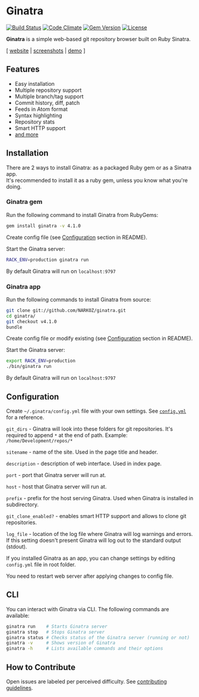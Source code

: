 # Ginatra

[![Build Status](https://img.shields.io/travis/NARKOZ/ginatra/master.svg)](https://travis-ci.org/NARKOZ/ginatra)
[![Code Climate](https://img.shields.io/codeclimate/github/NARKOZ/ginatra.svg)](https://codeclimate.com/github/NARKOZ/ginatra)
[![Gem Version](https://img.shields.io/gem/v/ginatra.svg)](https://rubygems.org/gems/ginatra)
[![License](https://img.shields.io/badge/license-MIT-green.svg)](https://github.com/NARKOZ/ginatra/blob/master/LICENSE.txt)

**Ginatra** is a simple web-based git repository browser built on Ruby Sinatra.

[ [website](http://narkoz.github.io/ginatra) |
[screenshots](http://narkoz.github.io/ginatra/screenshots) |
[demo](http://narkoz.github.io/ginatra/demo) ]

## Features

+ Easy installation
+ Multiple repository support
+ Multiple branch/tag support
+ Commit history, diff, patch
+ Feeds in Atom format
+ Syntax highlighting
+ Repository stats
+ Smart HTTP support
+ [and more](http://narkoz.github.io/ginatra#features)

## Installation

There are 2 ways to install Ginatra: as a packaged Ruby gem or as a Sinatra app.  
It's recommended to install it as a ruby gem, unless you know what you're doing.

### Ginatra gem

Run the following command to install Ginatra from RubyGems:

```sh
gem install ginatra -v 4.1.0
```

Create config file (see [Configuration](#configuration) section in README).

Start the Ginatra server:

```sh
RACK_ENV=production ginatra run
```

By default Ginatra will run on `localhost:9797`

### Ginatra app

Run the following commands to install Ginatra from source:

```sh
git clone git://github.com/NARKOZ/ginatra.git
cd ginatra/
git checkout v4.1.0
bundle
```

Create config file or modify existing (see [Configuration](#configuration) section in README).

Start the Ginatra server:

```sh
export RACK_ENV=production 
./bin/ginatra run
```

By default Ginatra will run on `localhost:9797`

## Configuration

Create `~/.ginatra/config.yml` file with your own settings. See
[`config.yml`](https://github.com/NARKOZ/ginatra/blob/master/config.yml) for a reference.

`git_dirs` - Ginatra will look into these folders for git repositories. It's
required to append `*` at the end of path. Example: `/home/Development/repos/*`

`sitename` - name of the site. Used in the page title and header.

`description` - description of web interface. Used in index page.

`port` - port that Ginatra server will run at.

`host` - host that Ginatra server will run at.

`prefix` - prefix for the host serving Ginatra. Used when Ginatra is installed
in subdirectory.

`git_clone_enabled?` - enables smart HTTP support and allows to clone git
repositories.

`log_file` - location of the log file where Ginatra will log warnings and
errors. If this setting doesn't present Ginatra will log out to the standard
output (stdout).

If you installed Ginatra as an app, you can change settings by editing
`config.yml` file in root folder.

You need to restart web server after applying changes to config file.

## CLI

You can interact with Ginatra via CLI. The following commands are available:

```sh
ginatra run    # Starts Ginatra server
ginatra stop   # Stops Ginatra server
ginatra status # Checks status of the Ginatra server (running or not)
ginatra -v     # Shows version of Ginatra
ginatra -h     # Lists available commands and their options
```

## How to Contribute

Open issues are labeled per perceived difficulty. See [contributing
guidelines](https://github.com/NARKOZ/ginatra/blob/master/CONTRIBUTING.md).
